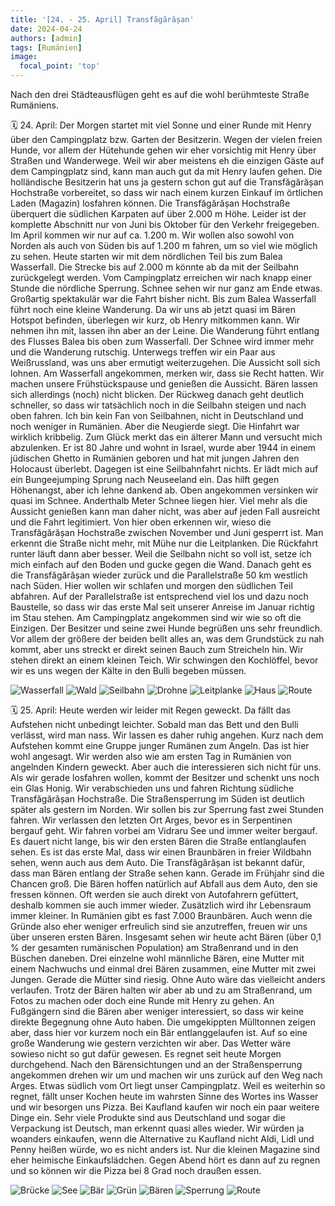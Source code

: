 ```yaml
---
title: '[24. - 25. April] Transfăgărășan'
date: 2024-04-24
authors: [admin]
tags: [Rumänien]
image:
  focal_point: 'top'
---
```

Nach den drei Städteausflügen geht es auf die wohl berühmteste Straße Rumäniens.

<!--more-->

🗓️ 24. April: Der Morgen startet mit viel Sonne und einer Runde mit Henry über den Campingplatz bzw. Garten der Besitzerin. Wegen der vielen freien Hunde, vor allem der Hütehunde gehen wir eher vorsichtig mit Henry über Straßen und Wanderwege. Weil wir aber meistens eh die einzigen Gäste auf dem Campingplatz sind, kann man auch gut da mit Henry laufen gehen. Die holländische Besitzerin hat uns ja gestern schon gut auf die Transfăgărășan Hochstraße vorbereitet, so dass wir nach einem kurzen Einkauf im örtlichen Laden (Magazin) losfahren können. Die Transfăgărășan Hochstraße überquert die südlichen Karpaten auf über 2.000 m Höhe. Leider ist der komplette Abschnitt nur von Juni bis Oktober für den Verkehr freigegeben. Im April kommen wir nur auf ca. 1.200 m. Wir wollen also sowohl von Norden als auch von Süden bis auf 1.200 m fahren, um so viel wie möglich zu sehen. Heute starten wir mit dem nördlichen Teil bis zum Balea Wasserfall. Die Strecke bis auf 2.000 m könnte ab da mit der Seilbahn zurückgelegt werden. Vom Campingplatz erreichen wir nach knapp einer Stunde die nördliche Sperrung. Schnee sehen wir nur ganz am Ende etwas. Großartig spektakulär war die Fahrt bisher nicht. Bis zum Balea Wasserfall führt noch eine kleine Wanderung. Da wir uns ab jetzt quasi im Bären Hotspot befinden, überlegen wir kurz, ob Henry mitkommen kann. Wir nehmen ihn mit, lassen ihn aber an der Leine. Die Wanderung führt entlang des Flusses Balea bis oben zum Wasserfall. Der Schnee wird immer mehr und die Wanderung rutschig. Unterwegs treffen wir ein Paar aus Weißrussland, was uns aber ermutigt weiterzugehen. Die Aussicht soll sich lohnen. Am Wasserfall angekommen, merken wir, dass sie Recht hatten. Wir machen unsere Frühstückspause und genießen die Aussicht. Bären lassen sich allerdings (noch) nicht blicken. Der Rückweg danach geht deutlich schneller, so dass wir tatsächlich noch in die Seilbahn steigen und nach oben fahren. Ich bin kein Fan von Seilbahnen, nicht in Deutschland und noch weniger in Rumänien. Aber die Neugierde siegt. Die Hinfahrt war wirklich kribbelig. Zum Glück merkt das ein älterer Mann und versucht mich abzulenken. Er ist 80 Jahre und wohnt in Israel, wurde aber 1944 in einem jüdischen Ghetto in Rumänien geboren und hat mit jungen Jahren den Holocaust überlebt. Dagegen ist eine Seilbahnfahrt nichts. Er lädt mich auf ein Bungeejumping Sprung nach Neuseeland ein. Das hilft gegen Höhenangst, aber ich lehne dankend ab. Oben angekommen versinken wir quasi im Schnee. Anderthalb Meter Schnee liegen hier. Viel mehr als die Aussicht genießen kann man daher nicht, was aber auf jeden Fall ausreicht und die Fahrt legitimiert. Von hier oben erkennen wir, wieso die Transfăgărășan Hochstraße zwischen November und Juni gesperrt ist. Man erkennt die Straße nicht mehr, mit Mühe nur die Leitplanken. Die Rückfahrt runter läuft dann aber besser. Weil die Seilbahn nicht so voll ist, setze ich mich einfach auf den Boden und gucke gegen die Wand. Danach geht es die Transfăgărășan wieder zurück und die Parallelstraße 50 km westlich nach Süden. Hier wollen wir schlafen und morgen den südlichen Teil abfahren. Auf der Parallelstraße ist entsprechend viel los und dazu noch Baustelle, so dass wir das erste Mal seit unserer Anreise im Januar richtig im Stau stehen. Am Campingplatz angekommen sind wir wie so oft die Einzigen. Der Besitzer und seine zwei Hunde begrüßen uns sehr freundlich. Vor allem der größere der beiden bellt alles an, was dem Grundstück zu nah kommt, aber uns streckt er direkt seinen Bauch zum Streicheln hin. Wir stehen direkt an einem kleinen Teich. Wir schwingen den Kochlöffel, bevor wir es uns wegen der Kälte in den Bulli begeben müssen.

<img src="Wasserfall.jpg" alt="Wasserfall" caption="">

<img src="Wald.jpg" alt="Wald" caption=" ">

<img src="Seilbahn.jpg" alt="Seilbahn" caption=" ">

<img src="Drohne.jpg" alt="Drohne" caption=" ">

<img src="Leitplanke.jpg" alt="Leitplanke" caption=" ">

<img src="Haus.jpg" alt="Haus" caption=" ">

<img src="Route_24.04.24.jpg" alt="Route" caption=" ">

🗓️ 25. April: Heute werden wir leider mit Regen geweckt. Da fällt das Aufstehen nicht unbedingt leichter. Sobald man das Bett und den Bulli verlässt, wird man nass. Wir lassen es daher ruhig angehen. Kurz nach dem Aufstehen kommt eine Gruppe junger Rumänen zum Angeln. Das ist hier wohl angesagt. Wir werden also wie am ersten Tag in Rumänien von angelnden Kindern geweckt. Aber auch die interessieren sich nicht für uns. Als wir gerade losfahren wollen, kommt der Besitzer und schenkt uns noch ein Glas Honig. Wir verabschieden uns und fahren Richtung südliche Transfăgărășan Hochstraße. Die Straßensperrung im Süden ist deutlich später als gestern im Norden. Wir sollen bis zur Sperrung fast zwei Stunden fahren. Wir verlassen den letzten Ort Arges, bevor es in Serpentinen bergauf geht. Wir fahren vorbei am Vidraru See und immer weiter bergauf. Es dauert nicht lange, bis wir den ersten Bären die Straße entlanglaufen sehen. Es ist das erste Mal, dass wir einen Braunbären in freier Wildbahn sehen, wenn auch aus dem Auto. Die Transfăgărășan ist bekannt dafür, dass man Bären entlang der Straße sehen kann. Gerade im Frühjahr sind die Chancen groß. Die Bären hoffen natürlich auf Abfall aus dem Auto, den sie fressen können. Oft werden sie auch direkt von Autofahrern gefüttert, deshalb kommen sie auch immer wieder. Zusätzlich wird ihr Lebensraum immer kleiner. In Rumänien gibt es fast 7.000 Braunbären. Auch wenn die Gründe also eher weniger erfreulich sind sie anzutreffen, freuen wir uns über unseren ersten Bären. Insgesamt sehen wir heute acht Bären (über 0,1 % der gesamten rumänischen Population) am Straßenrand und in den Büschen daneben. Drei einzelne wohl männliche Bären, eine Mutter mit einem Nachwuchs und einmal drei Bären zusammen, eine Mutter mit zwei Jungen. Gerade die Mütter sind riesig. Ohne Auto wäre das vielleicht anders verlaufen. Trotz der Bären halten wir aber ab und zu am Straßenrand, um Fotos zu machen oder doch eine Runde mit Henry zu gehen. An Fußgängern sind die Bären aber weniger interessiert, so dass wir keine direkte Begegnung ohne Auto haben. Die umgekippten Mülltonnen zeigen aber, dass hier vor kurzem noch ein Bär entlanggelaufen ist. Auf so eine große Wanderung wie gestern verzichten wir aber. Das Wetter wäre sowieso nicht so gut dafür gewesen. Es regnet seit heute Morgen durchgehend. Nach den Bärensichtungen und an der Straßensperrung angekommen drehen wir um und machen wir uns zurück auf den Weg nach Arges. Etwas südlich vom Ort liegt unser Campingplatz. Weil es weiterhin so regnet, fällt unser Kochen heute im wahrsten Sinne des Wortes ins Wasser und wir besorgen uns Pizza. Bei Kaufland kaufen wir noch ein paar weitere Dinge ein. Sehr viele Produkte sind aus Deutschland und sogar die Verpackung ist Deutsch, man erkennt quasi alles wieder. Wir würden ja woanders einkaufen, wenn die Alternative zu Kaufland nicht Aldi, Lidl und Penny heißen würde, wo es nicht anders ist. Nur die kleinen Magazine sind eher heimische Einkaufslädchen. Gegen Abend hört es dann auf zu regnen und so können wir die Pizza bei 8 Grad noch draußen essen.

<img src="Bruecke.jpg" alt="Brücke" caption="">

<img src="See.jpg" alt="See" caption="">

<img src="Baer.jpg" alt="Bär" caption="">

<img src="Gruen.jpg" alt="Grün" caption="">

<img src="Baeren.jpg" alt="Bären" caption="">

<img src="Sperrung.jpg" alt="Sperrung" caption="">

<img src="Route_25.04.24.jpg" alt="Route" caption=" ">